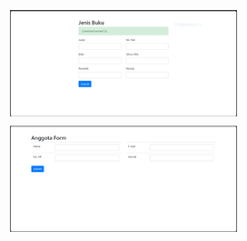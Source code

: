 <p align="center"><a href="https://laravel.com" target="_blank"><img src="screenshot/1.png" width="400" alt="Laravel Logo"></a></p>
<p align="center"><a href="https://laravel.com" target="_blank"><img src="screenshot/2.png" width="400" alt="Laravel Logo"></a></p>
